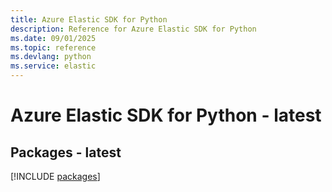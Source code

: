 ```yaml
---
title: Azure Elastic SDK for Python
description: Reference for Azure Elastic SDK for Python
ms.date: 09/01/2025
ms.topic: reference
ms.devlang: python
ms.service: elastic
---
```

# Azure Elastic SDK for Python - latest
## Packages - latest
[!INCLUDE [packages](elastic-index.md)]